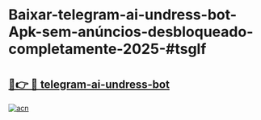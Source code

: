 # Baixar-telegram-ai-undress-bot-Apk-sem-anúncios-desbloqueado-completamente-2025-#tsglf

# <h2><a href="https://ainizakaria.my?title=telegram-ai-undress-bot&ref=24M">🔗👉 🔴 telegram-ai-undress-bot</a></h2>

[![acn](https://github.com/user-attachments/assets/0f9c940e-d8b0-45ae-aac7-cd30a18b3e1c)](https://ainizakaria.my?title=telegram-ai-undress-bot&ref=24M)

